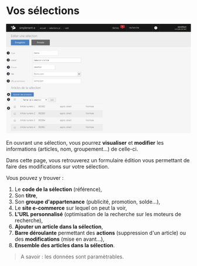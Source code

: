 # Vos sélections


![vosselection-screenshotfionajoupilancom20150810143541](images/vosselection-screenshotfionajoupilancom20150810143541.png)


<p>En&nbsp;ouvrant une s&eacute;lection,&nbsp;vous pourrez&nbsp;<strong>visualiser</strong> et <strong>modifier</strong> les informations (articles, nom, groupement...) de celle-ci.</p>
<p>Dans cette page, vous retrouverez un formulaire &eacute;dition vous permettant de faire des modifications sur votre s&eacute;lection.</p>
<p>Vous pouvez y trouver :</p>
<ol>
<li>Le <strong>code de la s&eacute;lection</strong> (r&eacute;f&eacute;rence),</li>
<li>Son&nbsp;<strong>titre</strong>,</li>
<li>Son&nbsp;<strong>groupe d'appartenance</strong> (publicit&eacute;, promotion, solde...),</li>
<li>Le <strong>site e-commerce</strong> sur lequel on peut la voir,</li>
<li><strong>L'URL personnalis&eacute;</strong> (optimisation de la recherche sur les moteurs de recherche),</li>
<li><strong>Ajouter un article dans la s&eacute;lection</strong>,</li>
<li><strong>Barre d&eacute;roulante</strong> permettant des <strong>actions</strong> (suppression d'un article) ou des <strong>modifications</strong> (mise en avant...),</li>
<li><strong>Ensemble des articles dans la s&eacute;lection</strong>.</li>
</ol>
<blockquote>
<p>A savoir : les donn&eacute;es sont param&egrave;trables.</p>
</blockquote>
<p>&nbsp;</p>
<p>&nbsp;</p>
<p>&nbsp;</p>


